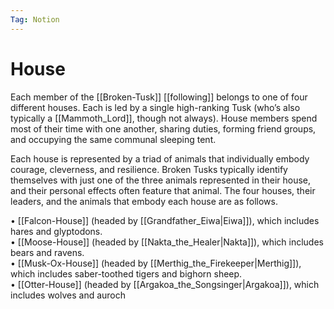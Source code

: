 ```yaml
---
Tag: Notion
---
```

# House
Each member of the [[Broken-Tusk]] [[following]] belongs to one of four different houses. Each is led by a single high-ranking Tusk (who’s also typically a [[Mammoth_Lord]], though not always). House members spend most of their time with one another, sharing duties, forming friend groups, and occupying the same communal sleeping tent.  

Each house is represented by a triad of animals that individually embody courage, cleverness, and resilience. Broken Tusks typically identify themselves with just one of the three animals represented in their house, and their personal effects often feature that animal. The four houses, their leaders, and the animals that embody each house are as follows.

• [[Falcon-House]] (headed by [[Grandfather_Eiwa|Eiwa]]), which includes hares and glyptodons.  
• [[Moose-House]] (headed by [[Nakta_the_Healer|Nakta]]), which includes bears and ravens.  
• [[Musk-Ox-House]] (headed by [[Merthig_the_Firekeeper|Merthig]]), which includes saber-toothed tigers and bighorn sheep.  
• [[Otter-House]] (headed by [[Argakoa_the_Songsinger|Argakoa]]), which includes wolves and auroch